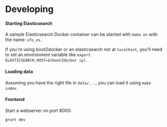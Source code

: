 Developing
==========

#### Starting Elasticsearch
A sample Elasticsearch Docker container can be started with `make es` with the
name: `ufo_es`.

If you're using boot2docker or an elasticsearch not at `localhost`, you'll need
to set an environment variable like `export ELASTICSEARCH_HOST=$(boot2docker
ip)`.

#### Loading data
Assuming you have the right file in `data/...`, you can load it using `make
index`.

#### Frontend
Start a webserver on port 8000:

`grunt dev`
